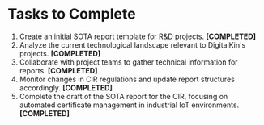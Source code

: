 # Tasks to Complete

1. Create an initial SOTA report template for R&D projects. **[COMPLETED]**
2. Analyze the current technological landscape relevant to DigitalKin's projects. **[COMPLETED]**
3. Collaborate with project teams to gather technical information for reports. **[COMPLETED]**
4. Monitor changes in CIR regulations and update report structures accordingly. **[COMPLETED]**
5. Complete the draft of the SOTA report for the CIR, focusing on automated certificate management in industrial IoT environments. **[COMPLETED]**
